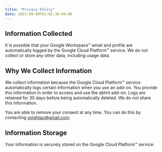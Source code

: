 ```yaml
---
title: "Privacy Policy"
date: 2023-09-09T01:02:36-04:00
---
```


## Information Collected

It is possible that your Google Workspace™ email and profile are automatically logged by the Google Cloud Platform™ service. We do not collect or store any other data, including usage data.

## Why We Collect Information

We collect information because the Google Cloud Platform™ service automatically logs certain information when you use an add-on. You provide this information in order to access and use the qblint add-on. Logs are retained for 30 days before being automatically deleted. We do not share this information.

You are able to remove your consent at any time. You can do this by contacting voightac@gmail.com.

## Information Storage

Your information is securely stored on the Google Cloud Platform™ service.